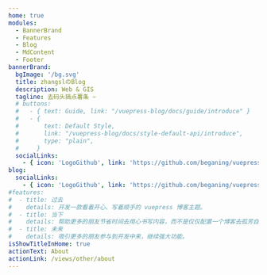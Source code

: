 ```yaml
---
home: true
modules:
  - BannerBrand
  - Features
  - Blog
  - MdContent
  - Footer
bannerBrand:
  bgImage: '/bg.svg'
  title: zhangslのBlog
  description: Web & GIS
  tagline: 去码头搞点薯条 ~
  # buttons:
  #   - { text: Guide, link: "/vuepress-blog/docs/guide/introduce" }
  #   - {
  #       text: Default Style,
  #       link: "/vuepress-blog/docs/style-default-api/introduce",
  #       type: "plain",
  #     }
  socialLinks:
    - { icon: 'LogoGithub', link: 'https://github.com/beganing/vuepress-blog' }
blog:
  socialLinks:
    - { icon: 'LogoGithub', link: 'https://github.com/beganing/vuepress-blog' }
#features:
#  - title: 过去
#    details: 开发一款看着开心、写着顺手的 vuepress 博客主题。
#  - title: 当下
#    details: 帮助更多的朋友节省时间去用心书写内容，而不是仅仅配置一个博客去孤芳自赏。
#  - title: 未来
#    details: 吸引更多的朋友参与到开发中来，继续强大功能。
isShowTitleInHome: true
actionText: About
actionLink: /views/other/about
---
```


<!-- ## 快速开始

**npx**

```bash
# 初始化，并选择 2.x
npx @vuepress-reco/theme-cli init
```

**npm**

```bash
# 初始化，并选择 2.x
npm install @vuepress-reco/theme-cli@1.0.7 -g
theme-cli init
```

**yarn**

```bash
# 初始化，并选择 2.x
yarn global add @vuepress-reco/theme-cli@1.0.7
theme-cli init
``` -->
